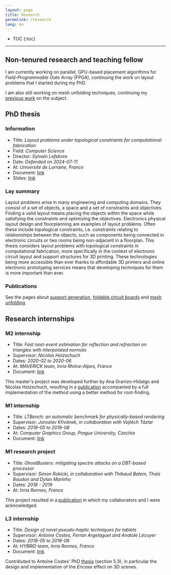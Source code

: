 ```yaml
---
layout: page
title: Research
permalink: /research
lang: en
---
```


* TOC
{:toc}
---

## Non-tenured research and teaching fellow
I am currently working on parallel, GPU-based placement algorithms for *Field-Programmable Gate Array* (FPGA), continuing the work on layout problems that I started during my PhD.

I am also still working on mesh unfolding techniques, continuing my [previous work](/publications/2024Bhargava) on the subject.

## PhD thesis
### Information
- Title:    *Layout problems under topological constriants for computational fabrication*
- Field:    *Computer Science*
- Director: *Sylvain Lefebvre*
- Date:     *Defended on 2024-07-11*
- At:       *Université de Lorraine, France*
- Document: [link](https://docnum.univ-lorraine.fr/public/DDOC_T_2024_0073_FREIRE.pdf)
- Slides:   [link](/assets/presentations/slides_phd.pdf)

### Lay summary
Layout problems arise in many engineering and computing domains. They consist of a set of objects, a space and a set of constraints and objectives. Finding a valid layout means placing the objects within the space while satisfying the constraints and optimizing the objectives. Electronics physical layout design and floorplanning are examples of layout problems. Often these include topological constraints, i.e. constraints relating to relationships between the objects, such as components being connected in electronic circuits or two rooms being non-adjacent in a floorplan. This thesis considers layout problems with topological constraints in computational fabrication, more specifically in the context of electronic circuit layout and support structures for 3D printing. These technologies being more accessible than ever thanks to affordable 3D printers and online electronic prototyping services means that developing techniques for them is more important than ever.

### Publications
See the pages about [support generation](/publications/2022Freire), [foldable circuit boards](/publications/2023Freire) and [mesh unfolding](/publications/2024Bhargava).

## Research internships
### M2 internship
- Title:      *Fast next-event estimation for reflection and refraction on triangles with interpolated normals*
- Supervisor: *Nicolas Holzschuch*
- Dates:      *2020-02 to 2020-06*
- At:         *MAVERICK team, Inria Rhône-Alpes, France*
- Document:   [link](/assets/internships/m2_report.pdf)

This master's project was developed further by Ana Granizo-Hidalgo and Nicolas Holzschuch, resulting in a [publication](https://theses.hal.science/INRIA2/hal-04561024v1) accompanied by a full implementation of the method using a better method for root-finding.

### M1 internship
- Title:      *LTBench: an automatic benchmark for physically-based rendering*
- Supervisor: *Jaroslav Křivánek, in collaboration with Vojtěch Tázlar*
- Dates:      *2019-05 to 2019-08*
- At:         *Computer Graphics Group, Prague University, Czechia*
- Document:   [link](/assets/internships/m1_report.pdf)

### M1 research project
- Title:      *GhostBusters: mitigating spectre attacks on a DBT-based processor*
- Supervisor: *Simon Rokicki, in collaboration with Thibaud Balem, Thaïs Baudon and Dylan Marinho*
- Dates:      *2018 - 2019*
- At:         *Inria Rennes, France*

This project resulted in a [publication](https://univ-rennes.hal.science/hal-02396631) in which my collaborators and I were acknowledged.

### L3 internship
- Title:      *Design of novel pseudo-haptic techniques for tablets*
- Supervisor: *Antoine Costes, Ferran Argelaguet and Anatole Lécuyer*
- Dates:      *2018-05 to 2018-08*
- At:         *HYBRID team, Inria Rennes, France*
- Document:   [link](/assets/internships/l3_report.pdf)

Contributed to Antoine Costes' PhD [thesis](https://theses.fr/api/v1/document/2018ISAR0032) (section 5.3), in particular the design and implementation of the *Encase* effect on 3D scenes.
